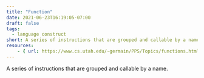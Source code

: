 ```yaml
---
title: "Function"
date: 2021-06-23T16:19:05-07:00
draft: false
tags:
  - language construct
short: A series of instructions that are grouped and callable by a name.
resources:
    - { url: https://www.cs.utah.edu/~germain/PPS/Topics/functions.html, name: "Jim's computer science topics: functions" }
---
```


A series of instructions that are grouped and callable by a name.
